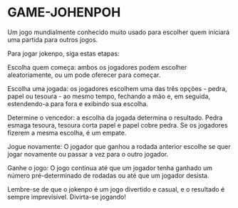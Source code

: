 # GAME-JOHENPOH
Um jogo mundialmente conhecido muito usado para escolher quem iniciará uma partida para outros jogos.

Para jogar jokenpo, siga estas etapas:

Escolha quem começa: ambos os jogadores podem escolher aleatoriamente, ou um pode oferecer para começar.

Escolha uma jogada: os jogadores escolhem uma das três opções - pedra, papel ou tesoura - ao mesmo tempo, fechando a mão e, em seguida, estendendo-a para fora e exibindo sua escolha.

Determine o vencedor: a escolha da jogada determina o resultado. Pedra esmaga tesoura, tesoura corta papel e papel cobre pedra. Se os jogadores fizerem a mesma escolha, é um empate.

Jogue novamente: O jogador que ganhou a rodada anterior escolhe se quer jogar novamente ou passar a vez para o outro jogador.

Ganhe o jogo: O jogo continua até que um jogador tenha ganhado um número pré-determinado de rodadas ou até que um jogador desista.

Lembre-se de que o jokenpo é um jogo divertido e casual, e o resultado é sempre imprevisível. Divirta-se jogando!
